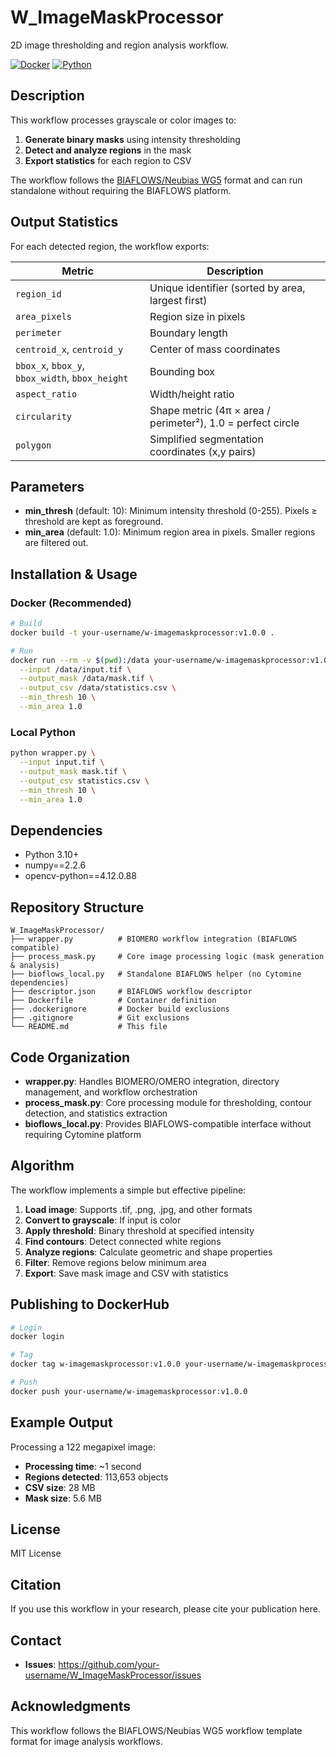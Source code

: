 # W_ImageMaskProcessor

2D image thresholding and region analysis workflow.

[![Docker](https://img.shields.io/badge/docker-ready-blue.svg)](https://hub.docker.com)
[![Python](https://img.shields.io/badge/python-3.10-blue.svg)](https://www.python.org)

## Description

This workflow processes grayscale or color images to:
1. **Generate binary masks** using intensity thresholding
2. **Detect and analyze regions** in the mask
3. **Export statistics** for each region to CSV

The workflow follows the [BIAFLOWS/Neubias WG5](https://github.com/Neubias-WG5) format and can run standalone without requiring the BIAFLOWS platform.

## Output Statistics

For each detected region, the workflow exports:

| Metric | Description |
|--------|-------------|
| `region_id` | Unique identifier (sorted by area, largest first) |
| `area_pixels` | Region size in pixels |
| `perimeter` | Boundary length |
| `centroid_x`, `centroid_y` | Center of mass coordinates |
| `bbox_x`, `bbox_y`, `bbox_width`, `bbox_height` | Bounding box |
| `aspect_ratio` | Width/height ratio |
| `circularity` | Shape metric (4π × area / perimeter²), 1.0 = perfect circle |
| `polygon` | Simplified segmentation coordinates (x,y pairs) |

## Parameters

- **min_thresh** (default: 10): Minimum intensity threshold (0-255). Pixels ≥ threshold are kept as foreground.
- **min_area** (default: 1.0): Minimum region area in pixels. Smaller regions are filtered out.

## Installation & Usage

### Docker (Recommended)

```bash
# Build
docker build -t your-username/w-imagemaskprocessor:v1.0.0 .

# Run
docker run --rm -v $(pwd):/data your-username/w-imagemaskprocessor:v1.0.0 \
  --input /data/input.tif \
  --output_mask /data/mask.tif \
  --output_csv /data/statistics.csv \
  --min_thresh 10 \
  --min_area 1.0
```

### Local Python

```bash
python wrapper.py \
  --input input.tif \
  --output_mask mask.tif \
  --output_csv statistics.csv \
  --min_thresh 10 \
  --min_area 1.0
```

## Dependencies

- Python 3.10+
- numpy==2.2.6
- opencv-python==4.12.0.88

## Repository Structure

```
W_ImageMaskProcessor/
├── wrapper.py          # BIOMERO workflow integration (BIAFLOWS compatible)
├── process_mask.py     # Core image processing logic (mask generation & analysis)
├── bioflows_local.py   # Standalone BIAFLOWS helper (no Cytomine dependencies)
├── descriptor.json     # BIAFLOWS workflow descriptor
├── Dockerfile          # Container definition
├── .dockerignore       # Docker build exclusions
├── .gitignore          # Git exclusions
└── README.md           # This file
```

## Code Organization

- **wrapper.py**: Handles BIOMERO/OMERO integration, directory management, and workflow orchestration
- **process_mask.py**: Core processing module for thresholding, contour detection, and statistics extraction
- **bioflows_local.py**: Provides BIAFLOWS-compatible interface without requiring Cytomine platform

## Algorithm

The workflow implements a simple but effective pipeline:

1. **Load image**: Supports .tif, .png, .jpg, and other formats
2. **Convert to grayscale**: If input is color
3. **Apply threshold**: Binary threshold at specified intensity
4. **Find contours**: Detect connected white regions
5. **Analyze regions**: Calculate geometric and shape properties
6. **Filter**: Remove regions below minimum area
7. **Export**: Save mask image and CSV with statistics

## Publishing to DockerHub

```bash
# Login
docker login

# Tag
docker tag w-imagemaskprocessor:v1.0.0 your-username/w-imagemaskprocessor:v1.0.0

# Push
docker push your-username/w-imagemaskprocessor:v1.0.0
```

## Example Output

Processing a 122 megapixel image:
- **Processing time**: ~1 second
- **Regions detected**: 113,653 objects
- **CSV size**: 28 MB
- **Mask size**: 5.6 MB

## License

MIT License

## Citation

If you use this workflow in your research, please cite your publication here.

## Contact

- **Issues**: https://github.com/your-username/W_ImageMaskProcessor/issues

## Acknowledgments

This workflow follows the BIAFLOWS/Neubias WG5 workflow template format for image analysis workflows.
